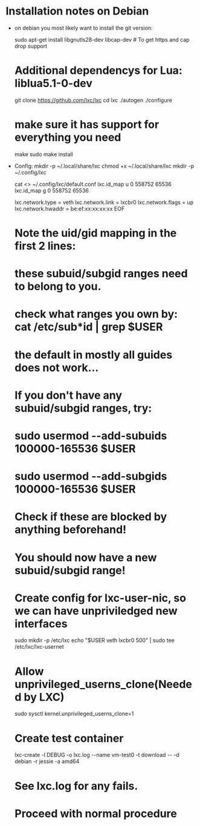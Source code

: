  Installation notes on Debian
==============================


 * on debian you most likely want to install the  git version:
 
    sudo apt-get install libgnutls28-dev libcap-dev # To get https and cap drop support
    # Additional dependencys for Lua: liblua5.1-0-dev
    git clone https://github.com/lxc/lxc
    cd lxc
    ./autogen
    ./configure
    # make sure it has support for everything you need
    
    make
    sudo make install
    
 * Config:
    mkdir -p ~/.local/share/lxc
    chmod +x ~/.local/share/lxc
    mkdir -p ~/.config/lxc
    
    cat <<EOF >> ~/.config/lxc/default.conf
    lxc.id_map u 0 558752 65536
    lxc.id_map g 0 558752 65536
    
    lxc.network.type = veth
    lxc.network.link = lxcbr0
    lxc.network.flags = up
    lxc.network.hwaddr = be:ef:xx:xx:xx:xx
    EOF
    # Note the uid/gid mapping in the first 2 lines:
    # these subuid/subgid ranges need to belong to you.
    # check what ranges you own by: cat /etc/sub*id | grep $USER
    # the default in mostly all guides does not work...
    # If you don't have any subuid/subgid ranges, try:
    #   sudo usermod --add-subuids 100000-165536 $USER
    #   sudo usermod --add-subgids 100000-165536 $USER
    # Check if these are blocked by anything beforehand!
    # You should now have a new subuid/subgid range!
    
    # Create config for lxc-user-nic, so we can have unpriviledged new interfaces
    sudo mkdir -p /etc/lxc
    echo "$USER veth lxcbr0 500" | sudo tee /etc/lxc/lxc-usernet
    
    # Allow unprivileged_userns_clone(Needed by LXC)
    sudo sysctl kernel.unprivileged_userns_clone=1
    
    
    # Create test container
    lxc-create -l DEBUG -o lxc.log --name vm-test0 -t download -- -d debian -r jessie -a amd64
    
    # See lxc.log for any fails.
    # Proceed with normal procedure
